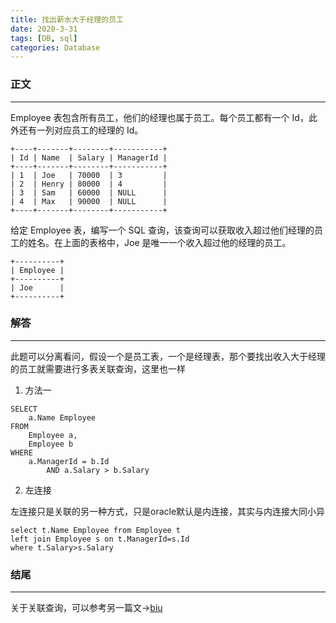 ```yaml
---
title: 找出薪水大于经理的员工
date: 2020-3-31
tags: [DB, sql]
categories: Database
---
```


### 正文

---
Employee 表包含所有员工，他们的经理也属于员工。每个员工都有一个 Id，此外还有一列对应员工的经理的 Id。
````
+----+-------+--------+-----------+
| Id | Name  | Salary | ManagerId |
+----+-------+--------+-----------+
| 1  | Joe   | 70000  | 3         |
| 2  | Henry | 80000  | 4         |
| 3  | Sam   | 60000  | NULL      |
| 4  | Max   | 90000  | NULL      |
+----+-------+--------+-----------+
````
给定 Employee 表，编写一个 SQL 查询，该查询可以获取收入超过他们经理的员工的姓名。在上面的表格中，Joe 是唯一一个收入超过他的经理的员工。
````
+----------+
| Employee |
+----------+
| Joe      |
+----------+
````

### 解答

---
此题可以分离看问，假设一个是员工表，一个是经理表，那个要找出收入大于经理的员工就需要进行多表关联查询，这里也一样
1. 方法一
````
SELECT
    a.Name Employee
FROM
    Employee a,
    Employee b
WHERE
    a.ManagerId = b.Id
        AND a.Salary > b.Salary
````

2. 左连接

左连接只是关联的另一种方式，只是oracle默认是内连接，其实与内连接大同小异
````
select t.Name Employee from Employee t 
left join Employee s on t.ManagerId=s.Id 
where t.Salary>s.Salary
````

### 结尾

---
关于关联查询，可以参考另一篇文->[biu](http://blog.bclz.work/blog/Database/Oracle/Oracle%E5%A4%9A%E8%A1%A8%E5%85%B3%E8%81%94%E6%9F%A5%E8%AF%A2/)